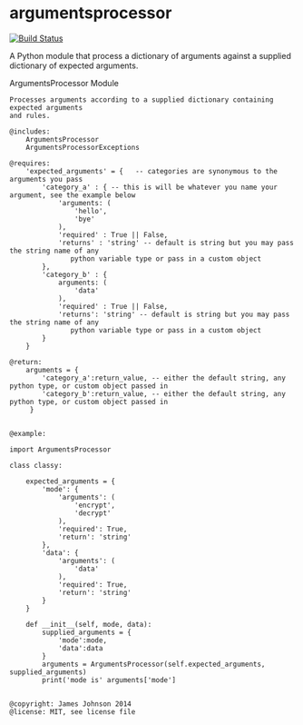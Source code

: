argumentsprocessor
==================
[![Build Status](https://travis-ci.org/excellentingenuity/argumentsprocessor.svg?branch=master)](https://travis-ci.org/excellentingenuity/argumentsprocessor)

A Python module that process a dictionary of arguments against a supplied dictionary of expected arguments.

 ArgumentsProcessor Module

    Processes arguments according to a supplied dictionary containing expected arguments
    and rules.

    @includes:
        ArgumentsProcessor
        ArgumentsProcessorExceptions

    @requires:
        'expected_arguments' = {   -- categories are synonymous to the arguments you pass
            'category_a' : { -- this is will be whatever you name your argument, see the example below
                'arguments: (
                    'hello',
                    'bye'
                ),
                'required' : True || False,
                'returns' : 'string' -- default is string but you may pass the string name of any
                   python variable type or pass in a custom object
            },
            'category_b' : {
                arguments: (
                    'data'
                ),
                'required' : True || False,
                'returns': 'string' -- default is string but you may pass the string name of any
                   python variable type or pass in a custom object
            }
        }

    @return:
        arguments = {
            'category_a':return_value, -- either the default string, any python type, or custom object passed in
            'category_b':return_value, -- either the default string, any python type, or custom object passed in
         }


    @example:

    import ArgumentsProcessor

    class classy:

        expected_arguments = {
            'mode': {
                'arguments': (
                    'encrypt',
                    'decrypt'
                ),
                'required': True,
                'return': 'string'
            },
            'data': {
                'arguments': (
                    'data'
                ),
                'required': True,
                'return': 'string'
            }
        }

        def __init__(self, mode, data):
            supplied_arguments = {
                'mode':mode,
                'data':data
            }
            arguments = ArgumentsProcessor(self.expected_arguments, supplied_arguments)
            print('mode is' arguments['mode']


    @copyright: James Johnson 2014
    @license: MIT, see license file

